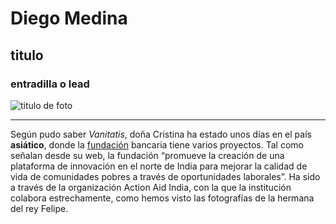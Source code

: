 # Diego Medina 
## titulo
### entradilla o lead 
![titulo de foto](https://www.tooltyp.com/wp-content/uploads/2014/10/1900x920-8-beneficios-de-usar-imagenes-en-nuestros-sitios-web.jpg)

***
Según pudo saber *Vanitatis*, doña Cristina ha estado unos días en el país **asiático**, donde la [fundación](https://www.vanitatis.elconfidencial.com/casas-reales/2022-11-23/imagenes-india-infanta-cristina-relajada_3528203/) bancaria tiene varios proyectos. Tal como señalan desde su web, la fundación “promueve la creación de una plataforma de innovación en el norte de India para mejorar la calidad de vida de comunidades pobres a través de oportunidades laborales”. Ha sido a través de la organización Action Aid India, con la que la institución colabora estrechamente, como hemos visto las fotografías de la hermana del rey Felipe.
